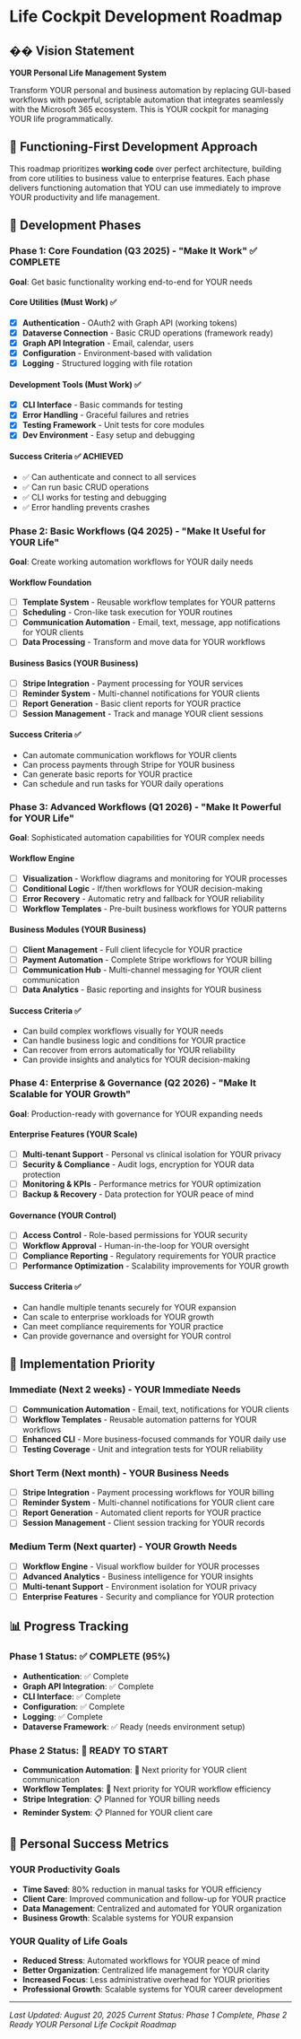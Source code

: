 # Life Cockpit Development Roadmap

## �� Vision Statement

**YOUR Personal Life Management System**

Transform YOUR personal and business automation by replacing GUI-based workflows with powerful, scriptable automation that integrates seamlessly with the Microsoft 365 ecosystem. This is YOUR cockpit for managing YOUR life programmatically.

## 🚀 Functioning-First Development Approach

This roadmap prioritizes **working code** over perfect architecture, building from core utilities to business value to enterprise features. Each phase delivers functioning automation that YOU can use immediately to improve YOUR productivity and life management.

## 📅 Development Phases

### Phase 1: Core Foundation (Q3 2025) - "Make It Work" ✅ **COMPLETE**
**Goal**: Get basic functionality working end-to-end for YOUR needs

#### Core Utilities (Must Work) ✅
- [x] **Authentication** - OAuth2 with Graph API (working tokens)
- [x] **Dataverse Connection** - Basic CRUD operations (framework ready)
- [x] **Graph API Integration** - Email, calendar, users
- [x] **Configuration** - Environment-based with validation
- [x] **Logging** - Structured logging with file rotation

#### Development Tools (Must Work) ✅
- [x] **CLI Interface** - Basic commands for testing
- [x] **Error Handling** - Graceful failures and retries
- [x] **Testing Framework** - Unit tests for core modules
- [x] **Dev Environment** - Easy setup and debugging

#### Success Criteria ✅ **ACHIEVED**
- ✅ Can authenticate and connect to all services
- ✅ Can run basic CRUD operations
- ✅ CLI works for testing and debugging
- ✅ Error handling prevents crashes

### Phase 2: Basic Workflows (Q4 2025) - "Make It Useful for YOUR Life"
**Goal**: Create working automation workflows for YOUR daily needs

#### Workflow Foundation
- [ ] **Template System** - Reusable workflow templates for YOUR patterns
- [ ] **Scheduling** - Cron-like task execution for YOUR routines
- [ ] **Communication Automation** - Email, text, message, app notifications for YOUR clients
- [ ] **Data Processing** - Transform and move data for YOUR workflows

#### Business Basics (YOUR Business)
- [ ] **Stripe Integration** - Payment processing for YOUR services
- [ ] **Reminder System** - Multi-channel notifications for YOUR clients
- [ ] **Report Generation** - Basic client reports for YOUR practice
- [ ] **Session Management** - Track and manage YOUR client sessions

#### Success Criteria ✅
- Can automate communication workflows for YOUR clients
- Can process payments through Stripe for YOUR business
- Can generate basic reports for YOUR practice
- Can schedule and run tasks for YOUR daily operations

### Phase 3: Advanced Workflows (Q1 2026) - "Make It Powerful for YOUR Life"
**Goal**: Sophisticated automation capabilities for YOUR complex needs

#### Workflow Engine
- [ ] **Visualization** - Workflow diagrams and monitoring for YOUR processes
- [ ] **Conditional Logic** - If/then workflows for YOUR decision-making
- [ ] **Error Recovery** - Automatic retry and fallback for YOUR reliability
- [ ] **Workflow Templates** - Pre-built business workflows for YOUR patterns

#### Business Modules (YOUR Business)
- [ ] **Client Management** - Full client lifecycle for YOUR practice
- [ ] **Payment Automation** - Complete Stripe workflows for YOUR billing
- [ ] **Communication Hub** - Multi-channel messaging for YOUR client communication
- [ ] **Data Analytics** - Basic reporting and insights for YOUR business

#### Success Criteria ✅
- Can build complex workflows visually for YOUR needs
- Can handle business logic and conditions for YOUR practice
- Can recover from errors automatically for YOUR reliability
- Can provide insights and analytics for YOUR decision-making

### Phase 4: Enterprise & Governance (Q2 2026) - "Make It Scalable for YOUR Growth"
**Goal**: Production-ready with governance for YOUR expanding needs

#### Enterprise Features (YOUR Scale)
- [ ] **Multi-tenant Support** - Personal vs clinical isolation for YOUR privacy
- [ ] **Security & Compliance** - Audit logs, encryption for YOUR data protection
- [ ] **Monitoring & KPIs** - Performance metrics for YOUR optimization
- [ ] **Backup & Recovery** - Data protection for YOUR peace of mind

#### Governance (YOUR Control)
- [ ] **Access Control** - Role-based permissions for YOUR security
- [ ] **Workflow Approval** - Human-in-the-loop for YOUR oversight
- [ ] **Compliance Reporting** - Regulatory requirements for YOUR practice
- [ ] **Performance Optimization** - Scalability improvements for YOUR growth

#### Success Criteria ✅
- Can handle multiple tenants securely for YOUR expansion
- Can scale to enterprise workloads for YOUR growth
- Can meet compliance requirements for YOUR practice
- Can provide governance and oversight for YOUR control

## 🔧 Implementation Priority

### Immediate (Next 2 weeks) - YOUR Immediate Needs
- [ ] **Communication Automation** - Email, text, notifications for YOUR clients
- [ ] **Workflow Templates** - Reusable automation patterns for YOUR workflows
- [ ] **Enhanced CLI** - More business-focused commands for YOUR daily use
- [ ] **Testing Coverage** - Unit and integration tests for YOUR reliability

### Short Term (Next month) - YOUR Business Needs
- [ ] **Stripe Integration** - Payment processing workflows for YOUR billing
- [ ] **Reminder System** - Multi-channel notifications for YOUR client care
- [ ] **Report Generation** - Automated client reports for YOUR practice
- [ ] **Session Management** - Client session tracking for YOUR records

### Medium Term (Next quarter) - YOUR Growth Needs
- [ ] **Workflow Engine** - Visual workflow builder for YOUR processes
- [ ] **Advanced Analytics** - Business intelligence for YOUR insights
- [ ] **Multi-tenant Support** - Environment isolation for YOUR privacy
- [ ] **Enterprise Features** - Security and compliance for YOUR protection

## 📊 Progress Tracking

### Phase 1 Status: ✅ **COMPLETE (95%)**
- **Authentication**: ✅ Complete
- **Graph API Integration**: ✅ Complete
- **CLI Interface**: ✅ Complete
- **Configuration**: ✅ Complete
- **Logging**: ✅ Complete
- **Dataverse Framework**: ✅ Ready (needs environment setup)

### Phase 2 Status: 🚀 **READY TO START**
- **Communication Automation**: 🎯 Next priority for YOUR client communication
- **Workflow Templates**: 🎯 Next priority for YOUR workflow efficiency
- **Stripe Integration**: 📋 Planned for YOUR billing needs
- **Reminder System**: 📋 Planned for YOUR client care

## 🎯 Personal Success Metrics

### YOUR Productivity Goals
- **Time Saved**: 80% reduction in manual tasks for YOUR efficiency
- **Client Care**: Improved communication and follow-up for YOUR practice
- **Data Management**: Centralized and automated for YOUR organization
- **Business Growth**: Scalable systems for YOUR expansion

### YOUR Quality of Life Goals
- **Reduced Stress**: Automated workflows for YOUR peace of mind
- **Better Organization**: Centralized life management for YOUR clarity
- **Increased Focus**: Less administrative overhead for YOUR priorities
- **Professional Growth**: Scalable systems for YOUR career development

---

*Last Updated: August 20, 2025*
*Current Status: Phase 1 Complete, Phase 2 Ready*
*YOUR Personal Life Cockpit Roadmap*
